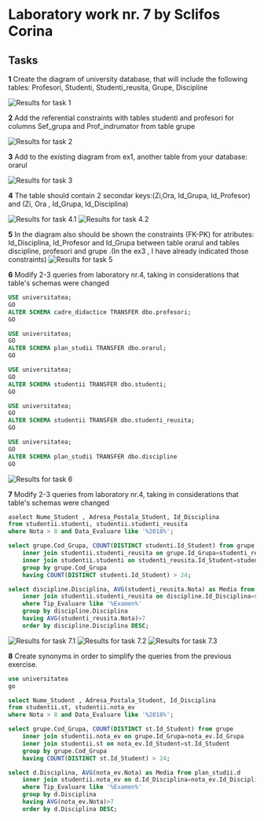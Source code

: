 # Laboratory work nr. 7 by Sclifos Corina

## Tasks
**1** Create the diagram of university database, that will include the following tables: Profesori, Studenti, Studenti_reusita, Grupe, Discipline 

![Results for task 1](images/lab7_1.JPG)

**2** Add the referential constraints with tables studenti and profesori for columns Sef_grupa and Prof_indrumator from table grupe

![Results for task 2](images/lab7_2.JPG)

**3** Add to the existing diagram from ex1, another table from your database: orarul 

![Results for task 3](images/lab7_3.JPG)

**4** The table should contain 2 secondar keys:(Zi,Ora, Id_Grupa, Id_Profesor) and (Zi, Ora , Id_Grupa, Id_Disciplina) 

![Results for task 4.1](images/lab7_4.1.JPG)
![Results for task 4.2](images/lab7_4.2.JPG)

**5** In the diagram also should be shown the constraints (FK-PK) for atributes: Id_Disciplina, Id_Profesor and Id_Grupa between table orarul and tables discipline, profesori and grupe .(In the ex3 , I have already indicated those constraints) 
![Results for task 5](images/lab7_3.JPG)

**6** Modify 2-3 queries from laboratory nr.4, taking in considerations that table's schemas were changed  

```sql
USE universitatea; 
GO 
ALTER SCHEMA cadre_didactice TRANSFER dbo.profesori; 
GO 

USE universitatea; 
GO 
ALTER SCHEMA plan_studii TRANSFER dbo.orarul; 
GO 

USE universitatea; 
GO 
ALTER SCHEMA studentii TRANSFER dbo.studenti; 
GO 

USE universitatea; 
GO 
ALTER SCHEMA studentii TRANSFER dbo.studenti_reusita; 
GO 

USE universitatea; 
GO 
ALTER SCHEMA plan_studii TRANSFER dbo.discipline
GO 
```
![Results for task 6](images/lab7_6.JPG)

**7** Modify 2-3 queries from laboratory nr.4, taking in considerations that table's schemas were changed 
```sql
aselect Nume_Student , Adresa_Postala_Student, Id_Disciplina
from studentii.studenti, studentii.studenti_reusita
where Nota > 8 and Data_Evaluare like '%2018%';

select grupe.Cod_Grupa, COUNT(DISTINCT studenti.Id_Student) from grupe
	inner join studentii.studenti_reusita on grupe.Id_Grupa=studenti_reusita.Id_Grupa
	inner join studentii.studenti on studenti_reusita.Id_Student=studenti.Id_Student
	group by grupe.Cod_Grupa
	having COUNT(DISTINCT studenti.Id_Student) > 24;

select discipline.Disciplina, AVG(studenti_reusita.Nota) as Media from plan_studii.discipline
	inner join studentii.studenti_reusita on discipline.Id_Disciplina=studenti_reusita.Id_Disciplina
	where Tip_Evaluare like '%Examen%'
	group by discipline.Disciplina
	having AVG(studenti_reusita.Nota)>7
	order by discipline.Disciplina DESC;
```
![Results for task 7.1](https://github.com/corincic161/Laboratories/blob/master/BD/LAB4/images/lab4_9.JPG)
![Results for task 7.2](https://github.com/corincic161/Laboratories/blob/master/BD/LAB4/images/lab4_23.JPG)
![Results for task 7.3](https://github.com/corincic161/Laboratories/blob/master/BD/LAB4/images/lab4_25.JPG)

**8** Create synonyms in order to simplify the queries from the previous exercise. 
```sql
use universitatea
go

select Nume_Student , Adresa_Postala_Student, Id_Disciplina
from studentii.st, studentii.nota_ev
where Nota > 8 and Data_Evaluare like '%2018%';

select grupe.Cod_Grupa, COUNT(DISTINCT st.Id_Student) from grupe
	inner join studentii.nota_ev on grupe.Id_Grupa=nota_ev.Id_Grupa
	inner join studentii.st on nota_ev.Id_Student=st.Id_Student
	group by grupe.Cod_Grupa
	having COUNT(DISTINCT st.Id_Student) > 24;

select d.Disciplina, AVG(nota_ev.Nota) as Media from plan_studii.d
	inner join studentii.nota_ev on d.Id_Disciplina=nota_ev.Id_Disciplina
	where Tip_Evaluare like '%Examen%'
	group by d.Disciplina
	having AVG(nota_ev.Nota)>7
	order by d.Disciplina DESC;
```

